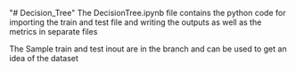 "# Decision_Tree" 
The DecisionTree.ipynb file contains the python code for importing the train and test file and writing the outputs as well as the metrics in separate files



The Sample train and test inout are in the branch and can be used to get an idea of the dataset
